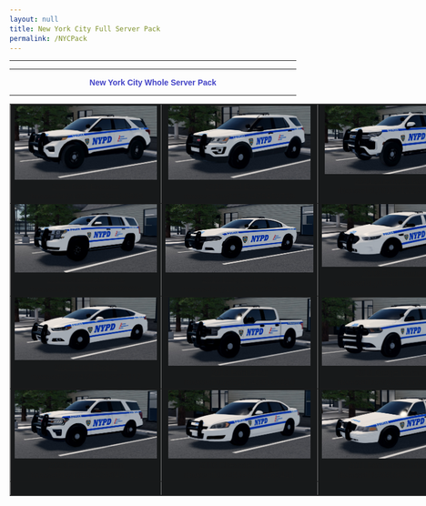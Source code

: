 ```yaml
---
layout: null
title: New York City Full Server Pack
permalink: /NYCPack
---
```



<head>
  <meta http-equiv="Content-Type" content="text/html; charset=ISO-8859-1">
  <meta name="Author" content="rwcar4">
  <meta name="GENERATOR" content="Mozilla/4.61 [en]C-AtHome0407  (WinNT; U) [Netscape]">

  <link rel="shortcut icon" type="image/x-icon" href="/image/favicon.ico">

  <script src="/assets/js/theme.js"></script>

  <link rel="stylesheet" href="https://use.fontawesome.com/releases/v5.15.4/css/all.css">

  <link rel="stylesheet" href="https://cdn.jsdelivr.net/npm/bootstrap@4.6.0/dist/css/bootstrap.min.css">

  <link rel="stylesheet" href="https://cdnjs.cloudflare.com/ajax/libs/animate.css/3.7.0/animate.css">

  <link rel="stylesheet" href="/assets/css/style.css">
  
  <title>TFD NYC Pack</title>
</head>
<body>
<center>
<hr width="100%" noshade="noshade" size="1">
<hr width="100%" size="2"><b><font face="Arial,Helvetica"><font color="#4141C6">New York City Whole Server Pack </font></font></b>
<hr width="100%" size="2">
  <table style="text-align: left; width: 999px; background-color: rgb(23, 25, 26);" border="1" cellpadding="2" cellspacing="0">
    <tbody>
      <tr>
        <td style="vertical-align: top; text-align: center;"><a href="/images/NYPD/20Exp.jpg"><font face="Arial,Helvetica"><img alt="" src="/images/NYPD/20Exp.jpg" style="border: 0px solid ; width: 250px; height: 130px;"><br>
  2020 Ford Explorer</font></a><font size="-1"><br>
        </font><font size="-1">rbxassetid://103056252180595</font></td>
        <td style="vertical-align: top; text-align: center;"><a href="/images/NYPD/16Exp.jpg"><font face="Arial,Helvetica"><img alt="" src="/images/NYPD/16Exp.jpg" style="border: 0px solid ; width: 250px; height: 130px;"><br>
  2016 Ford Explorer</font></a><font size="-1"><br>
        </font><font size="-1">rbxassetid://86363475452729</font></td>
        <td style="vertical-align: top; text-align: center;"><a href="/images/NYPD/21SUV.jpg"><font face="Arial,Helvetica"><img alt="" src="/images/NYPD/21SUV.jpg" style="border: 0px solid ; width: 240px; height: 120px;"><br>
  2021 Chevrolet Tahoe</font></a><font size="-1"><br>
        </font><font size="-1">rbxassetid://81871220991754</font></td>
      </tr>
      <tr>
        <td style="vertical-align: top; text-align: center;"><font face="Arial,Helvetica"><a href="/images/NYPD/16SUV.jpg"><img alt="" src="/images/NYPD/16SUV.jpg" style="border: 0px solid ; width: 250px; height: 120px;"><br>
  2016 Chevrolet Tahoe</a><br>
        </font><font size="-1">rbxassetid://136798238669604</font> </td>
        <td style="vertical-align: top; text-align: center;"><a href="/images/NYPD/16Chrg.jpg"><font face="Arial,Helvetica"><img alt="" src="/images/NYPD/16Chrg.jpg" style="border: 0px solid ; width: 260px; height: 120px;"><br>
  2016 Dodge Charger</font></a> <font size="-1"><br>
        </font><font size="-1">rbxassetid://105724153997279</font><br>
        <td style="vertical-align: top; text-align: center;"><a href="/images/NYPD/16Taurus.jpg"><font face="Arial,Helvetica"><img alt="" src="/images/NYPD/16Taurus.jpg" style="border: 0px solid ; width: 250px; height: 110px;"><br>
  2016 Ford Taurus</font></a> <font size="-1"><br>
        </font><font size="-1">rbxassetid://114970004996116</font></td>
      </tr>
      <tr>
        <td style="vertical-align: top; text-align: center;"><a href="/images/NYPD/15Fission.jpg"><font face="Arial,Helvetica"><img alt="" src="/images/NYPD/15Fission.jpg" style="border: 0px solid ; width: 250px; height: 110px;"><br>
  2015 Ford Fission</font></a> <font size="-1"><br>
        </font><font size="-1">rbxassetid://74980549527017</font></td>
        <td style="vertical-align: top; text-align: center;"><a href="/images/NYPD/18F150.jpg"><font face="Arial,Helvetica"><img alt="" src="/images/NYPD/18F150.jpg" style="border: 0px solid ; width: 250px; height: 120px;"><br>
  2018 Ford F150</font></a> <font size="-1"><br>
        </font><font size="-1">rbxassetid://85213438166220</font></td>
        <td style="vertical-align: top; text-align: center;"><a href="/images/NYPD/Rambo.jpg"><font face="Arial,Helvetica"><img alt="" src="/images/NYPD/Rambo.jpg" style="border: 0px solid ; width: 250px; height: 120px;"><br>
  2018 Dodge Durango</font></a> <font size="-1"><br>
        </font><font size="-1">rbxassetid://92957150254387</font></td>
      </tr>
      <tr>
        <td style="vertical-align: top; text-align: center;"><a href="/images/NYPD/23Exp.jpg"><font face="Arial,Helvetica"><img alt="" src="/images/NYPD/23Exp.jpg" style="border: 0px solid ; width: 250px; height: 120px;"><br>
  2023 Ford Expedition</font></a> <font size="-1"><br>
        </font><font size="-1">rbxassetid://102034390467125</font></td>
        <td style="vertical-align: top; text-align: center;"><a href="/images/NYPD/Impala.jpg"><font face="Arial,Helvetica"><img alt="" src="/images/NYPD/Impala.jpg" style="border: 0px solid ; width: 250px; height: 120px;"><br>
  2006 Chevrolet Impala</font></a> <font><font><br>
        </font></font><font size="-1">rbxassetid://95596563186421</font></td>
        <td style="vertical-align: top; text-align: center;"><a href="/images/NYPD/11Vic.jpg"><font face="Arial,Helvetica"><img alt="" src="/images/NYPD/11Vic.jpg" style="border: 0px solid ; width: 250px; height: 120px;"><br>
  2011 Ford Crown Victoria</font></a> <font><font><br>
        </font></font><font size="-1">rbxassetid://86583379847852</font></td>
      <tr>
        <td valign="top" align="center"><br>
        </td>
        <td valign="top" align="center"><br>
        </td>
        <td valign="top" align="center"><br>
        </td>      
      </tr>
    </tbody>
  </table>
